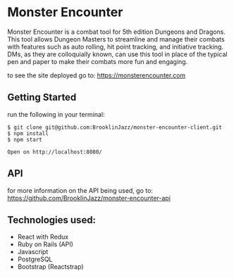 # Monster Encounter
Monster Encounter is a combat tool for 5th edition Dungeons and Dragons. This tool allows Dungeon Masters to streamline and manage their combats with features such as auto rolling, hit point tracking, and initiative tracking. DMs, as they are colloquially known, can use this tool in place of the typical pen and paper to make their combats more fun and engaging.

to see the site deployed go to: https://monsterencounter.com

## Getting Started
run the following in your terminal:
```
$ git clone git@github.com:BrooklinJazz/monster-encounter-client.git
$ npm install
$ npm start

Open on http://localhost:8080/
```

## API
for more information on the API being used, go to: https://github.com/BrooklinJazz/monster-encounter-api

## Technologies used:
- React with Redux
- Ruby on Rails (API)
- Javascript
- PostgreSQL
- Bootstrap (Reactstrap)

